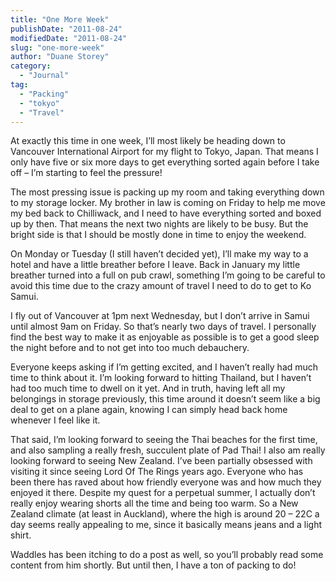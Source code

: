 ```yaml
---
title: "One More Week"
publishDate: "2011-08-24"
modifiedDate: "2011-08-24"
slug: "one-more-week"
author: "Duane Storey"
category:
  - "Journal"
tag:
  - "Packing"
  - "tokyo"
  - "Travel"
---
```


At exactly this time in one week, I’ll most likely be heading down to Vancouver International Airport for my flight to Tokyo, Japan. That means I only have five or six more days to get everything sorted again before I take off – I’m starting to feel the pressure!

The most pressing issue is packing up my room and taking everything down to my storage locker. My brother in law is coming on Friday to help me move my bed back to Chilliwack, and I need to have everything sorted and boxed up by then. That means the next two nights are likely to be busy. But the bright side is that I should be mostly done in time to enjoy the weekend.

On Monday or Tuesday (I still haven’t decided yet), I’ll make my way to a hotel and have a little breather before I leave. Back in January my little breather turned into a full on pub crawl, something I’m going to be careful to avoid this time due to the crazy amount of travel I need to do to get to Ko Samui.

I fly out of Vancouver at 1pm next Wednesday, but I don’t arrive in Samui until almost 9am on Friday. So that’s nearly two days of travel. I personally find the best way to make it as enjoyable as possible is to get a good sleep the night before and to not get into too much debauchery.

Everyone keeps asking if I’m getting excited, and I haven’t really had much time to think about it. I’m looking forward to hitting Thailand, but I haven’t had too much time to dwell on it yet. And in truth, having left all my belongings in storage previously, this time around it doesn’t seem like a big deal to get on a plane again, knowing I can simply head back home whenever I feel like it.

That said, I’m looking forward to seeing the Thai beaches for the first time, and also sampling a really fresh, succulent plate of Pad Thai! I also am really looking forward to seeing New Zealand. I’ve been partially obsessed with visiting it since seeing Lord Of The Rings years ago. Everyone who has been there has raved about how friendly everyone was and how much they enjoyed it there. Despite my quest for a perpetual summer, I actually don’t really enjoy wearing shorts all the time and being too warm. So a New Zealand climate (at least in Auckland), where the high is around 20 – 22C a day seems really appealing to me, since it basically means jeans and a light shirt.

Waddles has been itching to do a post as well, so you’ll probably read some content from him shortly. But until then, I have a ton of packing to do!